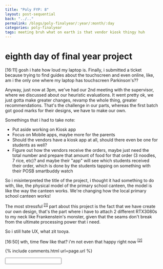 ```yaml
---
title: "Poly FYP: 8"
layout: post-sequential
back: "../.."
permalink: /blogs/poly-finalyear/:year/:month/:day
categories: poly-finalyear
tags: meeting bruh what on earth is that vendor kiosk thingy huh
---
```

# eighth day of final year project

<span class="timestamp">[16:11]</span> gosh i hate how loud my laptop is. Finally, i submitted a ticket because trying to find guides about the touchscreen and even online, like, am i the only one where my laptop has touchscreen Parkinson's?? 

Anyway, just now at 3pm, we've had our 2nd meeting with the supervisor, where we discussed about our heuristic evaluations. It went pretty ok, we just gotta make greater changes, revamp the whole thing, greater recommendations. That's the challenge in our parts, whereas the first batch got good marks for their designs, we have to make our own.

Somethings that i had to take note:
* Put aside working on Kiosk app
* Focus on Mobile apps, maybe more for the parents
* Should the vendors have a kiosk app at all, should there even be one for students as well?
* Figure out how the vendors receive the orders, maybe just need the total number and prepare that amount of food for that order (3 noodles, 7 rice, etc)? and maybe their "app" will see which students received their order, which is done by the students tapping on something with their POSB smartbuddy watch

So i misinterpreted the title of the project, i thought it had something to do with, like, the physical model of the primary school canteen, the model is like the way the canteen works. We're changing how the local primary school canteen works!

The most stressful <sup><a href="#1">[1]</a></sup> part about this project is the fact that we have create our own design, that's the part where i have to attach 2 different RTX3080s to my neck like Frankenstein's monster, given that the seams don't break from the ultimate processing power that i need.

So i still hate UX, what zit tooya.

<span class="timestamp">[16:50]</span> wth, time flew like that? i'm not even that happy right now <sup><a href="#2">[2]</a></sup>


<!--

<span class='disable-selection' ondblclick="this.innerHTML=''">&lt;<b>REDACTED</b>&gt;</span>
<span class='disable-selection' ondblclick="this.innerHTML=''">&#42;&#42;&#42;&#42;</span>

-->
{% include comments.html url=page.url %}

<input id="password-input" type="password" class="text-secret" onkeyup="unlock()" autocomplete="off">

<span class="disable-selection" id="truth" style="display:none;"><sup id="1">[1]</sup> thank GOD, i was able to get arrangements done, now i can sit alone (kinda), there will be 2 people behind me but i know that they won't invest time looking at me unless they have eyes on their backs. idk what to expect now, besides the fact that i'll still loathe this project, just not as much now, since i will not be self-conscious and distracted as much anymore.<br><br>hmm, it's not really my hearing that distracts me, because i can just plug in, but my peripheral vision of someone who's sitting perpendicular to my line of sight. every movement they ma- ah shit, they're almost always moving. i cannot focus right now, i can't work right now.<br><br><sup id="2">[2]</sup> I found an ig post about <a href="https://www.instagram.com/p/Ceg4athszgM/?utm_source=ig_web_copy_link" target="_blank">"the hidden struggles of being autistic"</a>, the first pointer, which i really expected it to be the last pointer, is the commiting or contemplation of suicide. As an autistic 20y.o. with little to no learning disabilities, this one is real.<br><br>there is this song by bring me the horizon, called "<a href="https://www.youtube.com/watch?v=jN0aELsVQFA" target="_blank">1x1</a>", first heard it around the start of internship, and goddamn. goddamn it. such a song relates and hits harder than meteorites. <br><br>i'm staring into the void again<br>no one knows what a mess i'm in<br>the voices in my head say, "i'm just being paranoid",<br>but it's bad <br>for my health<br>how much i hate myself<br>i suffocate, <br>the weight,<br>it pulls me underneath </span>
